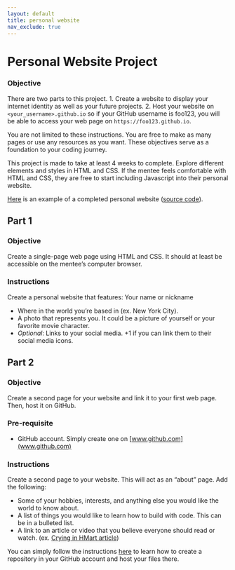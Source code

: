 ```yaml
---
layout: default
title: personal website
nav_exclude: true
---
```

# Personal Website Project

### Objective

There are two parts to this project. 1. Create a website to display your internet identity as well as your future projects. 2. Host your website on `<your_username>.github.io` so if your GitHub username is foo123, you will be able to access your web page on `https://foo123.github.io`.

You are not limited to these instructions. You are free to make as many pages or use any resources as you want. These objectives serve as a foundation to your coding journey.

This project is made to take at least 4 weeks to complete. Explore different elements and styles in HTML and CSS. If the mentee feels comfortable with HTML and CSS, they are free to start including Javascript into their personal website.

[Here](http://ashleybanana.github.io/) is an example of a completed personal website ([source code](https://github.com/ashleybanana/ashleybanana.github.io)).

## Part 1

### Objective

Create a single-page web page using HTML and CSS. It should at least be accessible on the mentee’s computer browser.

### Instructions
Create a personal website that features:
   Your name or nickname
* Where in the world you’re based in (ex. New York City).
* A photo that represents you. It could be a picture of yourself or your favorite movie character.
* *Optional*: Links to your social media. +1 if you can link them to their social media icons.

## Part 2

### Objective

Create a second page for your website and link it to your first web page. Then, host it on GitHub.

### Pre-requisite
* GitHub account. Simply create one on [www.github.com](www.github.com)

### Instructions

Create a second page to your website. This will act as an “about” page. Add the following:
* Some of your hobbies, interests, and anything else you would like the world to know about.
* A list of things you would like to learn how to build with code. This can be in a bulleted list.
* A link to an article or video that you believe everyone should read or watch. (ex. [Crying in HMart article](https://www.newyorker.com/culture/culture-desk/crying-in-h-mart))

You can simply follow the instructions [here](https://www.khanacademy.org/computing/computer-programming/html-css/web-development-tools/a/hosting-your-website-on-github) to learn how to create a repository in your GitHub account and host your files there.
